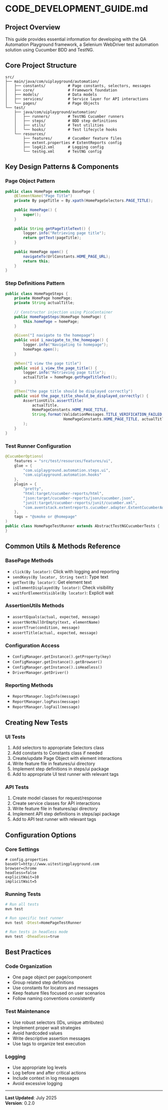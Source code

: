 # CODE_DEVELOPMENT_GUIDE.md

## Project Overview
This guide provides essential information for developing with the QA Automation Playground framework, a Selenium WebDriver test automation solution using Cucumber BDD and TestNG.

## Core Project Structure
```
src/
├── main/java/com/uiplayground/automation/
│   ├── constants/          # Page constants, selectors, messages
│   ├── core/               # Framework foundation
│   ├── models/             # Data models
│   ├── services/           # Service layer for API interactions
│   └── pages/              # Page Objects
└── test/
    ├── java/com/uiplayground/automation/
    │   ├── runners/        # TestNG Cucumber runners
    │   ├── steps/          # BDD step definitions 
    │   ├── utils/          # Test utilities
    │   └── hooks/          # Test lifecycle hooks
    └── resources/
        ├── features/       # Cucumber feature files
        ├── extent.properties # ExtentReports config
        ├── log4j2.xml      # Logging config
        └── testng.xml      # TestNG config
```

## Key Design Patterns & Components

### Page Object Pattern
```java
public class HomePage extends BasePage {
    @ElementName("Page Title")
    private By pageTitle = By.xpath(HomePageSelectors.PAGE_TITLE);
    
    public HomePage() {
        super();
    }
    
    public String getPageTitleText() {
        logger.info("Retrieving page title");
        return getText(pageTitle);
    }
    
    public HomePage open() {
        navigateTo(UrlConstants.HOME_PAGE_URL);
        return this;
    }
}
```

### Step Definitions Pattern
```java
public class HomePageSteps {
    private HomePage homePage;
    private String actualTitle;
    
    // Constructor injection using PicoContainer
    public HomePageSteps(HomePage homePage) {
        this.homePage = homePage;
    }
    
    @Given("I navigate to the homepage")
    public void i_navigate_to_the_homepage() {
        logger.info("Navigating to homepage");
        homePage.open();
    }
    
    @When("I view the page title")
    public void i_view_the_page_title() {
        logger.info("Retrieving page title");
        actualTitle = homePage.getPageTitleText();
    }
    
    @Then("the page title should be displayed correctly")
    public void the_page_title_should_be_displayed_correctly() {
        AssertionUtils.assertTitle(
            actualTitle,
            HomePageConstants.HOME_PAGE_TITLE,
            String.format(ValidationMessages.TITLE_VERIFICATION_FAILED, 
                          HomePageConstants.HOME_PAGE_TITLE, actualTitle)
        );
    }
}
```

### Test Runner Configuration
```java
@CucumberOptions(
    features = "src/test/resources/features/ui",
    glue = {
        "com.uiplayground.automation.steps.ui",
        "com.uiplayground.automation.hooks"
    },
    plugin = {
        "pretty",
        "html:target/cucumber-reports/html",
        "json:target/cucumber-reports/json/cucumber.json",
        "junit:target/cucumber-reports/junit/cucumber.xml",
        "com.aventstack.extentreports.cucumber.adapter.ExtentCucumberAdapter:"
    },
    tags = "@smoke or @homepage"
)
public class HomePageTestRunner extends AbstractTestNGCucumberTests {
}
```

## Common Utils & Methods Reference

### BasePage Methods
- `click(By locator)`: Click with logging and reporting
- `sendKeys(By locator, String text)`: Type text
- `getText(By locator)`: Get element text
- `isElementDisplayed(By locator)`: Check visibility
- `waitForElementVisible(By locator)`: Explicit wait

### AssertionUtils Methods
- `assertEquals(actual, expected, message)`
- `assertNotNullOrEmpty(text, elementName)`
- `assertTrue(condition, message)`
- `assertTitle(actual, expected, message)`

### Configuration Access
- `ConfigManager.getInstance().getProperty(key)`
- `ConfigManager.getInstance().getBrowser()`
- `ConfigManager.getInstance().isHeadless()`
- `DriverManager.getDriver()`

### Reporting Methods
- `ReportManager.logInfo(message)`
- `ReportManager.logPass(message)`
- `ReportManager.logFail(message)`

## Creating New Tests

### UI Tests
1. Add selectors to appropriate Selectors class
2. Add constants to Constants class if needed
3. Create/update Page Object with element interactions
4. Write feature file in features/ui directory
5. Implement step definitions in steps/ui package
6. Add to appropriate UI test runner with relevant tags

### API Tests
1. Create model classes for request/response
2. Create service classes for API interactions
3. Write feature file in features/api directory
4. Implement API step definitions in steps/api package
5. Add to API test runner with relevant tags

## Configuration Options

### Core Settings
```properties
# config.properties
baseUrl=http://www.uitestingplayground.com
browser=chrome
headless=false
explicitWait=10
implicitWait=5
```

### Running Tests
```bash
# Run all tests
mvn test

# Run specific test runner
mvn test -Dtest=HomePageTestRunner

# Run tests in headless mode
mvn test -Dheadless=true
```

## Best Practices

### Code Organization
- One page object per page/component
- Group related step definitions
- Use constants for locators and messages
- Keep feature files focused on user scenarios
- Follow naming conventions consistently

### Test Maintenance
- Use robust selectors (IDs, unique attributes)
- Implement proper wait strategies
- Avoid hardcoded values
- Write descriptive assertion messages
- Use tags to organize test execution

### Logging
- Use appropriate log levels
- Log before and after critical actions
- Include context in log messages
- Avoid excessive logging

---

**Last Updated**: July 2025  
**Version**: 0.2.0

